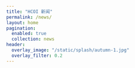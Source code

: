 ```yaml
---
title: "HCOI 新闻"
permalink: /news/
layout: home
pagination:
  enabled: true
  collection: news
header:
  overlay_image: "/static/splash/autumn-1.jpg"
  overlay_filter: 0.2
---
```

